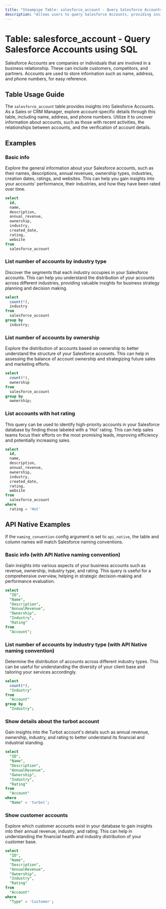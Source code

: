 ```yaml
---
title: "Steampipe Table: salesforce_account - Query Salesforce Accounts using SQL"
description: "Allows users to query Salesforce Accounts, providing insights into customer account details and related information."
---
```


# Table: salesforce_account - Query Salesforce Accounts using SQL

Salesforce Accounts are companies or individuals that are involved in a business relationship. These can include customers, competitors, and partners. Accounts are used to store information such as name, address, and phone numbers, for easy reference.

## Table Usage Guide

The `salesforce_account` table provides insights into Salesforce Accounts. As a Sales or CRM Manager, explore account-specific details through this table, including name, address, and phone numbers. Utilize it to uncover information about accounts, such as those with recent activities, the relationships between accounts, and the verification of account details.

## Examples

### Basic info
Explore the general information about your Salesforce accounts, such as their names, descriptions, annual revenues, ownership types, industries, creation dates, ratings, and websites. This can help you gain insights into your accounts' performance, their industries, and how they have been rated over time.

```sql
select
  id,
  name,
  description,
  annual_revenue,
  ownership,
  industry,
  created_date,
  rating,
  website
from
  salesforce_account
```

### List number of accounts by industry type
Discover the segments that each industry occupies in your Salesforce accounts. This can help you understand the distribution of your accounts across different industries, providing valuable insights for business strategy planning and decision making.

```sql
select
  count(*),
  industry
from
  salesforce_account
group by
  industry;
```

### List number of accounts by ownership
Explore the distribution of accounts based on ownership to better understand the structure of your Salesforce accounts. This can help in assessing the balance of account ownership and strategizing future sales and marketing efforts.

```sql
select
  count(*),
  ownership
from
  salesforce_account
group by
  ownership;
```

### List accounts with hot rating
This query can be used to identify high-priority accounts in your Salesforce database by finding those labeled with a 'Hot' rating. This can help sales teams focus their efforts on the most promising leads, improving efficiency and potentially increasing sales.

```sql
select
  id,
  name,
  description,
  annual_revenue,
  ownership,
  industry,
  created_date,
  rating,
  website
from
  salesforce_account
where
  rating = 'Hot'
```

## API Native Examples

If the `naming_convention` config argument is set to `api_native`, the table and column names will match Salesforce naming conventions.

### Basic info (with API Native naming convention)
Gain insights into various aspects of your business accounts such as revenue, ownership, industry type, and rating. This query is useful for a comprehensive overview, helping in strategic decision-making and performance evaluation.

```sql
select
  "ID",
  "Name",
  "Description",
  "AnnualRevenue",
  "Ownership",
  "Industry",
  "Rating"
from
  "Account";
```

### List number of accounts by industry type (with API Native naming convention)
Determine the distribution of accounts across different industry types. This can be useful for understanding the diversity of your client base and tailoring your services accordingly.

```sql
select
  count(*),
  "Industry"
from
  "Account"
group by
  "Industry";
```

### Show details about the turbot account
Gain insights into the Turbot account's details such as annual revenue, ownership, industry, and rating to better understand its financial and industrial standing.

```sql
select
  "ID",
  "Name",
  "Description",
  "AnnualRevenue",
  "Ownership",
  "Industry",
  "Rating"
from
  "Account"
where
  "Name" = 'turbot';
```

### Show customer accounts
Explore which customer accounts exist in your database to gain insights into their annual revenue, industry, and rating. This can help in understanding the financial health and industry distribution of your customer base.

```sql
select
  "ID",
  "Name",
  "Description",
  "AnnualRevenue",
  "Ownership",
  "Industry",
  "Rating"
from
  "Account"
where
  "Type" = 'Customer';
```